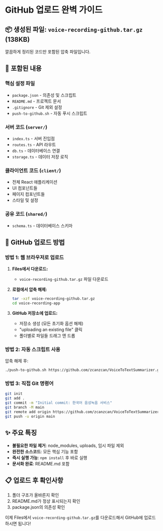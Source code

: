# GitHub 업로드 완벽 가이드

## 📦 생성된 파일: `voice-recording-github.tar.gz` (138KB)

깔끔하게 정리된 코드만 포함된 압축 파일입니다.

## 📁 포함된 내용

### 핵심 설정 파일
- `package.json` - 의존성 및 스크립트
- `README.md` - 프로젝트 문서
- `.gitignore` - Git 제외 설정
- `push-to-github.sh` - 자동 푸시 스크립트

### 서버 코드 (`server/`)
- `index.ts` - 서버 진입점
- `routes.ts` - API 라우트
- `db.ts` - 데이터베이스 연결
- `storage.ts` - 데이터 저장 로직

### 클라이언트 코드 (`client/`)
- 전체 React 애플리케이션
- UI 컴포넌트들
- 페이지 컴포넌트들
- 스타일 및 설정

### 공유 코드 (`shared/`)
- `schema.ts` - 데이터베이스 스키마

## 🚀 GitHub 업로드 방법

### 방법 1: 웹 브라우저로 업로드

1. **Files에서 다운로드:**
   - `voice-recording-github.tar.gz` 파일 다운로드

2. **로컬에서 압축 해제:**
   ```bash
   tar -xzf voice-recording-github.tar.gz
   cd voice-recording-app
   ```

3. **GitHub 저장소에 업로드:**
   - 저장소 생성 (모든 초기화 옵션 해제)
   - "uploading an existing file" 클릭
   - 폴더별로 파일들 드래그 앤 드롭

### 방법 2: 자동 스크립트 사용

압축 해제 후:
```bash
./push-to-github.sh https://github.com/zcanzcan/VoiceToTextSummarizer.git
```

### 방법 3: 직접 Git 명령어

```bash
git init
git add .
git commit -m "Initial commit: 한국어 음성녹음 서비스"
git branch -M main
git remote add origin https://github.com/zcanzcan/VoiceToTextSummarizer.git
git push -u origin main
```

## ✨ 주요 특징

- **불필요한 파일 제거**: node_modules, uploads, 임시 파일 제외
- **완전한 소스코드**: 모든 핵심 기능 포함
- **즉시 실행 가능**: `npm install` 후 바로 실행
- **문서화 완료**: README.md 포함

## 📋 업로드 후 확인사항

1. 폴더 구조가 올바른지 확인
2. README.md가 정상 표시되는지 확인
3. package.json의 의존성 확인

이제 Files에서 `voice-recording-github.tar.gz`를 다운로드해서 GitHub에 업로드하시면 됩니다!